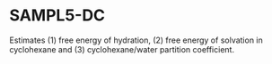 # SAMPL5-DC
Estimates (1) free energy of hydration, (2) free energy of solvation in cyclohexane and (3) cyclohexane/water partition coefficient.
